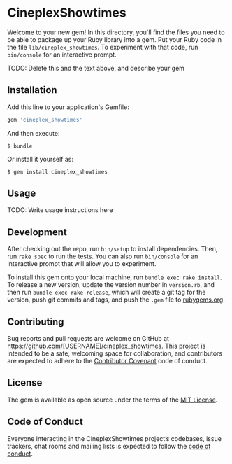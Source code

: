 # CineplexShowtimes

Welcome to your new gem! In this directory, you'll find the files you need to be able to package up your Ruby library into a gem. Put your Ruby code in the file `lib/cineplex_showtimes`. To experiment with that code, run `bin/console` for an interactive prompt.

TODO: Delete this and the text above, and describe your gem

## Installation

Add this line to your application's Gemfile:

```ruby
gem 'cineplex_showtimes'
```

And then execute:

    $ bundle

Or install it yourself as:

    $ gem install cineplex_showtimes

## Usage

TODO: Write usage instructions here

## Development

After checking out the repo, run `bin/setup` to install dependencies. Then, run `rake spec` to run the tests. You can also run `bin/console` for an interactive prompt that will allow you to experiment.

To install this gem onto your local machine, run `bundle exec rake install`. To release a new version, update the version number in `version.rb`, and then run `bundle exec rake release`, which will create a git tag for the version, push git commits and tags, and push the `.gem` file to [rubygems.org](https://rubygems.org).

## Contributing

Bug reports and pull requests are welcome on GitHub at https://github.com/[USERNAME]/cineplex_showtimes. This project is intended to be a safe, welcoming space for collaboration, and contributors are expected to adhere to the [Contributor Covenant](http://contributor-covenant.org) code of conduct.

## License

The gem is available as open source under the terms of the [MIT License](https://opensource.org/licenses/MIT).

## Code of Conduct

Everyone interacting in the CineplexShowtimes project’s codebases, issue trackers, chat rooms and mailing lists is expected to follow the [code of conduct](https://github.com/[USERNAME]/cineplex_showtimes/blob/master/CODE_OF_CONDUCT.md).
